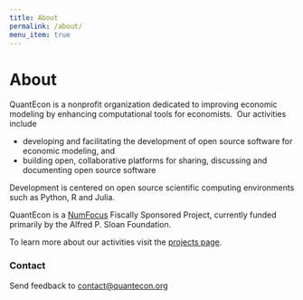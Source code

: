 ```yaml
---
title: About
permalink: /about/
menu_item: true
---
```

# About

QuantEcon is a nonprofit organization dedicated to improving economic modeling by enhancing computational tools for economists.  Our activities include

*   developing and facilitating the development of open source software for economic modeling, and
*   building open, collaborative platforms for sharing, discussing and documenting open source software

Development is centered on open source scientific computing environments such as Python, R and Julia. 

QuantEcon is a [NumFocus](http://www.numfocus.org/) Fiscally Sponsored Project, currently funded primarily by the Alfred P. Sloan Foundation.

To learn more about our activities visit the [projects page](projects.md).

### Contact

Send feedback to [contact@quantecon.org](mailto:contact@quantecon.org)
